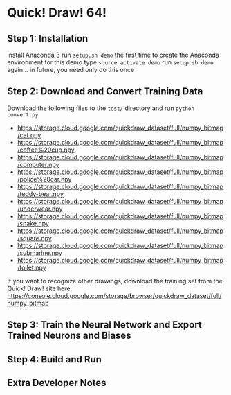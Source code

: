 # Quick! Draw! 64!


## Step 1: Installation
install Anaconda 3
run `setup.sh demo` the first time to create the Anaconda environment for this demo
type `source activate demo`
run `setup.sh demo` again... in future, you need only do this once

## Step 2: Download and Convert Training Data
Download the following files to the `test/` directory and run `python convert.py` 
* https://storage.cloud.google.com/quickdraw_dataset/full/numpy_bitmap/cat.npy
* https://storage.cloud.google.com/quickdraw_dataset/full/numpy_bitmap/coffee%20cup.npy
* https://storage.cloud.google.com/quickdraw_dataset/full/numpy_bitmap/computer.npy
* https://storage.cloud.google.com/quickdraw_dataset/full/numpy_bitmap/police%20car.npy
* https://storage.cloud.google.com/quickdraw_dataset/full/numpy_bitmap/teddy-bear.npy
* https://storage.cloud.google.com/quickdraw_dataset/full/numpy_bitmap/underwear.npy
* https://storage.cloud.google.com/quickdraw_dataset/full/numpy_bitmap/snake.npy
* https://storage.cloud.google.com/quickdraw_dataset/full/numpy_bitmap/square.npy
* https://storage.cloud.google.com/quickdraw_dataset/full/numpy_bitmap/submarine.npy
* https://storage.cloud.google.com/quickdraw_dataset/full/numpy_bitmap/toilet.npy

If you want to recognize other drawings, download the training set from the Quick! Draw! site here:
https://console.cloud.google.com/storage/browser/quickdraw_dataset/full/numpy_bitmap

## Step 3: Train the Neural Network and Export Trained Neurons and Biases

## Step 4: Build and Run

## Extra Developer Notes

